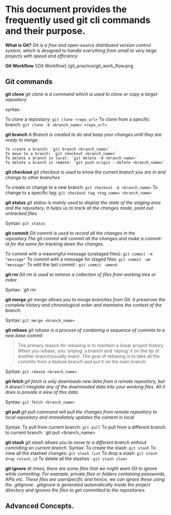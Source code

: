# This document provides the frequently used git cli commands and their purpose.

**What is Git?**
*Git is a free and open-source distributed version control system, which is designed to
handle everything from small to very large projects with speed and efficiency*

**Git Workflow**
![Git Workflow]
/git_practice/git_work_flow.png

## Git commands
**git clone**
*git clone is a command which is used to clone or copy a target repository*

syntax:

To clone a repository: `git clone <repo_url>`
To clone from a specific branch: `git clone -b <branch_name> <repo_url>`

**git branch**
*A Branch is created to do and keep your changes until they are ready to merge.*
```
To create a branch: `git branch <branch_name>`
To move to a branch: `git checkout <branch_name>`
To delete a branch in local: `git delete -d <branch_name>`
To delete a branch in remote: `git push origin --delete <branch_name>`
```
**git checkout**
*git checkout is used to know the current branch you are in and change to other branches*

To create or change to a new branch: `git checkout -b <branch_name>`
To change to a specific tag: `git checkout tag <tag_name> <branch_name>`

**git status**
*git status is mainly used to display the state of the staging area and the repository. It
helps us to track all the changes made, point out untracked files.*

Syntax: `git status`

**git commit**
*Git commit is used to record all the changes in the repository.The git commit will
commit all the changes and make a commit-id for the same for tracking down the changes.*

To commit with a meaningful message (unstaged files): `git commit -m "message"`
To commit with a message for staged files: `git commit -am "message"`
To edit the last commit : `git commit -amend`

**git rm**
*Git rm is used to remove a collection of files from working tree or index*

Syntax: `git rm <file-name>

**git merge**
*git merge allows you to merge branches from Git. It preserves the
complete history and chronological order and maintains the context of the branch.*

Syntax: `git merge <branch_name>`

**git rebase**
*git rebase is a process of combining a sequence of commits to a new base commit*
> The primary reason for rebasing is to maintain a linear project history.
> When you rebase, you ‘unplug’ a branch and ‘replug’ it on the tip of another branch(usually main).
> The goal of rebasing is to take all the commits from a feature branch and put it on the main branch.

Syntax: `git rebase <branch_name>`

**git fetch**
*git fetch is only downloads new data from a remote repository, but it doesn’t integrate
any of the downloaded data into your working files. All it does is provide a view of this data.*

Syntax: `git fetch <branch_name>`

**git pull**
*git pull command will pull the changes from remote repository to local repository and immediately updates the content in local*

Syntax: 
To pull from current branch: `git pull`
To pull from a different branch to current branch: `git pull <remote-name><branch_name>

**git stash**
*git stash allows you to move to a different branch without commiting on current branch.*
Syntax: 
To create the stash: `git stash`
To view all the stashed changes: `git stash list`
To drop a stash: `git stash drop <stash_id`
To delete all the stashes : `git stash clear`

**git ignore**
*At times, there are some files that we might want Git to ignore while commiting. For
example, private files or folders containing passwords, APIs etc. These files are userspecific and hence, we can ignore these using the .gitignore.
.gitignore is generated automatically inside the project directory and ignores the
files to get committed to the repositories.*

## Advanced Concepts.
